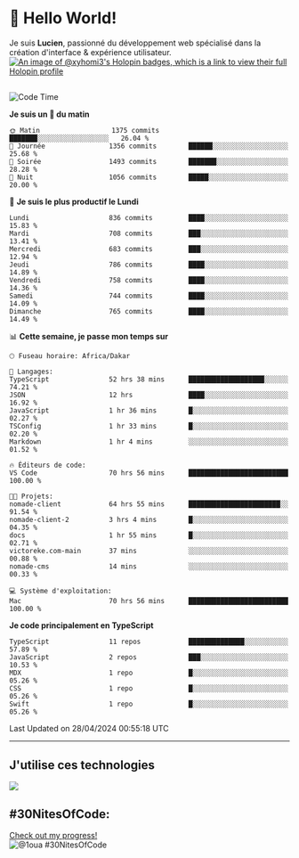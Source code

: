 # 👋 Hello World!

Je suis **Lucien**, passionné du développement web spécialisé dans la création d'interface & expérience utilisateur.
[![An image of @xyhomi3's Holopin badges, which is a link to view their full Holopin profile](https://holopin.me/xyhomi3)](https://holopin.io/@xyhomi3)

##

<!--START_SECTION:waka-->
![Code Time](http://img.shields.io/badge/Code%20Time-1%2C064%20hrs%2036%20mins-blue)

**Je suis un 🐤 du matin** 

```text
🌞 Matin                  1375 commits        ███████░░░░░░░░░░░░░░░░░░   26.04 % 
🌆 Journée                1356 commits        ██████░░░░░░░░░░░░░░░░░░░   25.68 % 
🌃 Soirée                 1493 commits        ███████░░░░░░░░░░░░░░░░░░   28.28 % 
🌙 Nuit                   1056 commits        █████░░░░░░░░░░░░░░░░░░░░   20.00 % 
```
📅 **Je suis le plus productif le Lundi** 

```text
Lundi                    836 commits         ████░░░░░░░░░░░░░░░░░░░░░   15.83 % 
Mardi                    708 commits         ███░░░░░░░░░░░░░░░░░░░░░░   13.41 % 
Mercredi                 683 commits         ███░░░░░░░░░░░░░░░░░░░░░░   12.94 % 
Jeudi                    786 commits         ████░░░░░░░░░░░░░░░░░░░░░   14.89 % 
Vendredi                 758 commits         ████░░░░░░░░░░░░░░░░░░░░░   14.36 % 
Samedi                   744 commits         ████░░░░░░░░░░░░░░░░░░░░░   14.09 % 
Dimanche                 765 commits         ████░░░░░░░░░░░░░░░░░░░░░   14.49 % 
```


📊 **Cette semaine, je passe mon temps sur** 

```text
🕑︎ Fuseau horaire: Africa/Dakar

💬 Langages: 
TypeScript               52 hrs 38 mins      ███████████████████░░░░░░   74.21 % 
JSON                     12 hrs              ████░░░░░░░░░░░░░░░░░░░░░   16.92 % 
JavaScript               1 hr 36 mins        █░░░░░░░░░░░░░░░░░░░░░░░░   02.27 % 
TSConfig                 1 hr 33 mins        █░░░░░░░░░░░░░░░░░░░░░░░░   02.20 % 
Markdown                 1 hr 4 mins         ░░░░░░░░░░░░░░░░░░░░░░░░░   01.52 % 

🔥 Éditeurs de code: 
VS Code                  70 hrs 56 mins      █████████████████████████   100.00 % 

🐱‍💻 Projets: 
nomade-client            64 hrs 55 mins      ███████████████████████░░   91.54 % 
nomade-client-2          3 hrs 4 mins        █░░░░░░░░░░░░░░░░░░░░░░░░   04.35 % 
docs                     1 hr 55 mins        █░░░░░░░░░░░░░░░░░░░░░░░░   02.71 % 
victoreke.com-main       37 mins             ░░░░░░░░░░░░░░░░░░░░░░░░░   00.88 % 
nomade-cms               14 mins             ░░░░░░░░░░░░░░░░░░░░░░░░░   00.33 % 

💻 Système d'exploitation: 
Mac                      70 hrs 56 mins      █████████████████████████   100.00 % 
```

**Je code principalement en TypeScript** 

```text
TypeScript               11 repos            ██████████████░░░░░░░░░░░   57.89 % 
JavaScript               2 repos             ███░░░░░░░░░░░░░░░░░░░░░░   10.53 % 
MDX                      1 repo              █░░░░░░░░░░░░░░░░░░░░░░░░   05.26 % 
CSS                      1 repo              █░░░░░░░░░░░░░░░░░░░░░░░░   05.26 % 
Swift                    1 repo              █░░░░░░░░░░░░░░░░░░░░░░░░   05.26 % 
```




 Last Updated on 28/04/2024 00:55:18 UTC
<!--END_SECTION:waka-->
---

## J'utilise ces technologies

<p align="left">
  <a href="https://skillicons.dev">
    <img src="https://skillicons.dev/icons?i=ts,js,md,scss,tailwind,react,redux,docker,express,astro,vite,nextjs,vercel,figma,ableton" />
  </a>
</p>

## #30NitesOfCode:
  [Check out my progress!](https://www.codedex.io/@1oua/30-nites-of-code)  
  ![@1oua #30NitesOfCode](https://www.codedex.io/api/petStatus?user=1oua)

